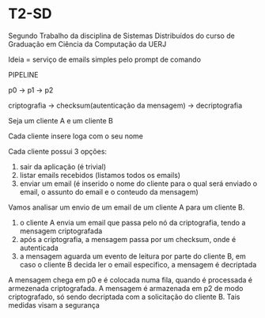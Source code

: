 # T2-SD
Segundo Trabalho da disciplina de Sistemas Distribuídos do curso de Graduação em Ciência da Computação da UERJ

Ideia = serviço de emails simples pelo prompt de comando

PIPELINE

p0           ->                  p1                ->         p2

criptografia -> checksum(autenticação da mensagem) -> decriptografia

Seja um cliente A e um cliente B

Cada cliente insere loga com o seu nome

Cada cliente possui 3 opções:
  1. sair da aplicação (é trivial)
  1. listar emails recebidos (listamos todos os emails)
  1. enviar um email (é inserido o nome do cliente para o qual será enviado o email, o assunto do email e o conteudo da mensagem)
 
Vamos analisar um envio de um email de um cliente A para um cliente B.
1. o cliente A envia um email que passa pelo nó da criptografia, tendo a mensagem criptografada
1. após a criptografia, a mensagem passa por um checksum, onde é autenticada
1. a mensagem aguarda um evento de leitura por parte do cliente B, em caso o cliente B decida ler o email especifico, a mensagem é decriptada

A mensagem chega em p0 e é colocada numa fila, quando é processada é armezenada criptografada. A mensagem é armazenada em p2 de modo criptografado, só sendo decriptada com a solicitação do cliente B. Tais medidas visam a segurança
